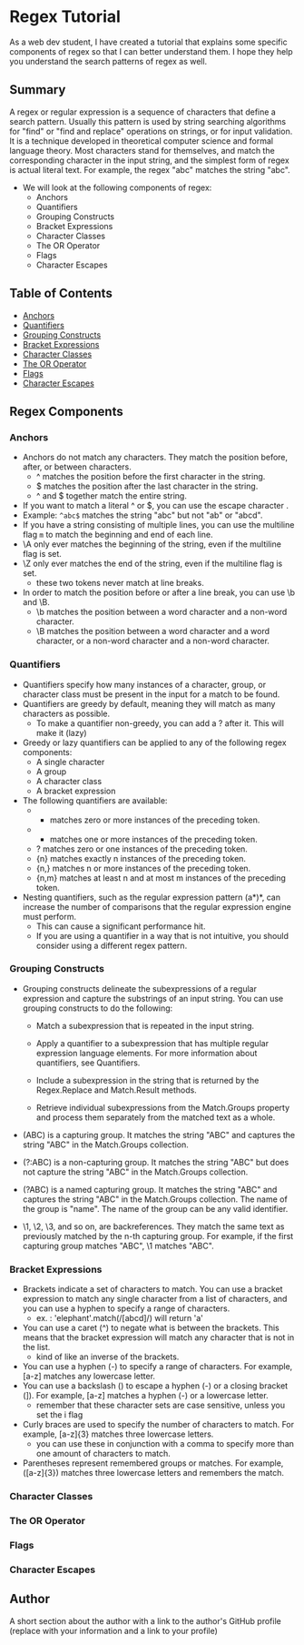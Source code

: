 # Regex Tutorial

As a web dev student, I have created a tutorial that explains some specific components of regex so that I can better understand them. I hope they help you understand the search patterns of regex as well.

## Summary

A regex or regular expression is a sequence of characters that define a search pattern. Usually this pattern is used by string searching algorithms for "find" or "find and replace" operations on strings, or for input validation. It is a technique developed in theoretical computer science and formal language theory. 
Most characters stand for themselves, and match the corresponding character in the input string, and the simplest form of regex is actual literal text. For example, the regex "abc" matches the string "abc".
- We will look at the following components of regex:
    - Anchors
    - Quantifiers
    - Grouping Constructs
    - Bracket Expressions
    - Character Classes
    - The OR Operator
    - Flags
    - Character Escapes

## Table of Contents

- [Anchors](#anchors)
- [Quantifiers](#quantifiers)
- [Grouping Constructs](#grouping-constructs)
- [Bracket Expressions](#bracket-expressions)
- [Character Classes](#character-classes)
- [The OR Operator](#the-or-operator)
- [Flags](#flags)
- [Character Escapes](#character-escapes)

## Regex Components

### Anchors
- Anchors do not match any characters. They match the position before, after, or between characters.
    - ^ matches the position before the first character in the string.
    - $ matches the position after the last character in the string.
    - ^ and $ together match the entire string.
- If you want to match a literal ^ or $, you can use the escape character \.
- Example: `^abc$` matches the string "abc" but not "ab" or "abcd".
- If you have a string consisting of multiple lines, you can use the multiline flag `m` to match the beginning and end of each line.
- \A only ever matches the beginning of the string, even if the multiline flag is set.
- \Z only ever matches the end of the string, even if the multiline flag is set.
    - these two tokens never match at line breaks.
- In order to match the position before or after a line break, you can use \b and \B.
    - \b matches the position between a word character and a non-word character.
    - \B matches the position between a word character and a word character, or a non-word character and a non-word character.

### Quantifiers
- Quantifiers specify how many instances of a character, group, or character class must be present in the input for a match to be found.
- Quantifiers are greedy by default, meaning they will match as many characters as possible.
    - To make a quantifier non-greedy, you can add a ? after it. This will make it (lazy)
- Greedy or lazy quantifiers can be applied to any of the following regex components:
    - A single character
    - A group
    - A character class
    - A bracket expression
- The following quantifiers are available:
    - * matches zero or more instances of the preceding token.
    - + matches one or more instances of the preceding token.
    - ? matches zero or one instances of the preceding token.
    - {n} matches exactly n instances of the preceding token.
    - {n,} matches n or more instances of the preceding token.
    - {n,m} matches at least n and at most m instances of the preceding token.
- Nesting quantifiers, such as the regular expression pattern (a*)*, can increase the number of comparisons that the regular expression engine must perform.
    - This can cause a significant performance hit.
    - If you are using a quantifier in a way that is not intuitive, you should consider using a different regex pattern.

### Grouping Constructs
- Grouping constructs delineate the subexpressions of a regular expression and capture the substrings of an input string. You can use grouping constructs to do the following:

    - Match a subexpression that is repeated in the input string.

    - Apply a quantifier to a subexpression that has multiple regular expression language elements. For more information about quantifiers, see Quantifiers.

    - Include a subexpression in the string that is returned by the Regex.Replace and Match.Result methods.

    - Retrieve individual subexpressions from the Match.Groups property and process them separately from the matched text as a whole.

- (ABC) is a capturing group. It matches the string "ABC" and captures the string "ABC" in the Match.Groups collection.
- (?:ABC) is a non-capturing group. It matches the string "ABC" but does not capture the string "ABC" in the Match.Groups collection.
- (?<name>ABC) is a named capturing group. It matches the string "ABC" and captures the string "ABC" in the Match.Groups collection. The name of the group is "name". The name of the group can be any valid identifier.
- \1, \2, \3, and so on, are backreferences. They match the same text as previously matched by the n-th capturing group. For example, if the first capturing group matches "ABC", \1 matches "ABC".


### Bracket Expressions

- Brackets indicate a set of characters to match. You can use a bracket expression to match any single character from a list of characters, and you can use a hyphen to specify a range of characters.
    - ex. : 'elephant'.match(/[abcd]/) will return 'a'
- You can use a caret (^) to negate what is between the brackets. This means that the bracket expression will match any character that is not in the list.
    - kind of like an inverse of the brackets.
- You can use a hyphen (-) to specify a range of characters. For example, [a-z] matches any lowercase letter.
- You can use a backslash (\) to escape a hyphen (-) or a closing bracket (]). For example, [a\-z] matches a hyphen (-) or a lowercase letter.
    - remember that these character sets are case sensitive, unless you set the i flag
- Curly braces are used to specify the number of characters to match. For example, [a-z]{3} matches three lowercase letters.
    - you can use these in conjunction with a comma to specify more than one amount of characters to match.
- Parentheses represent remembered groups or matches. For example, ([a-z]{3}) matches three lowercase letters and remembers the match.


### Character Classes



### The OR Operator

### Flags

### Character Escapes

## Author

A short section about the author with a link to the author's GitHub profile (replace with your information and a link to your profile)
